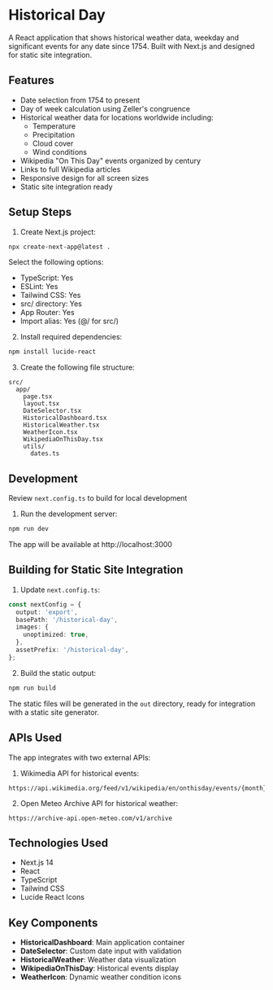 # Historical Day

A React application that shows historical weather data, weekday and significant events for any date since 1754. Built with Next.js and designed for static site integration.

## Features

- Date selection from 1754 to present
- Day of week calculation using Zeller's congruence
- Historical weather data for locations worldwide including:
  - Temperature
  - Precipitation
  - Cloud cover
  - Wind conditions
- Wikipedia "On This Day" events organized by century
- Links to full Wikipedia articles
- Responsive design for all screen sizes
- Static site integration ready


## Setup Steps

1. Create Next.js project:
```bash
npx create-next-app@latest .
```
Select the following options:
- TypeScript: Yes
- ESLint: Yes
- Tailwind CSS: Yes
- src/ directory: Yes
- App Router: Yes
- Import alias: Yes (@/ for src/)

2. Install required dependencies:
```bash
npm install lucide-react
```

3. Create the following file structure:
```
src/
  app/
    page.tsx
    layout.tsx
    DateSelector.tsx
    HistoricalDashboard.tsx
    HistoricalWeather.tsx
    WeatherIcon.tsx
    WikipediaOnThisDay.tsx
    utils/
      dates.ts
```

## Development

Review `next.config.ts` to build for local development

1. Run the development server:
```bash
npm run dev
```
The app will be available at http://localhost:3000

## Building for Static Site Integration

1. Update `next.config.ts`:
```typescript
const nextConfig = {
  output: 'export',
  basePath: '/historical-day',
  images: {
    unoptimized: true,
  },
  assetPrefix: '/historical-day',
};
```

2. Build the static output:
```bash
npm run build
```

The static files will be generated in the `out` directory, ready for integration with a static site generator.

## APIs Used
The app integrates with two external APIs:

1. Wikimedia API for historical events:
```
https://api.wikimedia.org/feed/v1/wikipedia/en/onthisday/events/{month}/{day}
```

2. Open Meteo Archive API for historical weather:
```
https://archive-api.open-meteo.com/v1/archive
```

## Technologies Used
- Next.js 14
- React
- TypeScript
- Tailwind CSS
- Lucide React Icons

## Key Components
- **HistoricalDashboard**: Main application container
- **DateSelector**: Custom date input with validation
- **HistoricalWeather**: Weather data visualization
- **WikipediaOnThisDay**: Historical events display
- **WeatherIcon**: Dynamic weather condition icons
